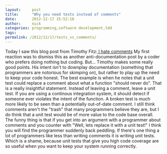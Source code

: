 ```yaml
---
layout:     post
title:      "Why you need tests instead of comments"
date:       2012-12-17 15:52:18
author:     nick
categories: programming,software development,tdd
tags:  
permalink: /2012/12/17/tests_vs_comments/
---
```

Today I saw this blog post from Timothy Fitz:[ I hate comments](http://timothyfitz.com/2012/12/17/I-hate-comments/) My first reaction was to dismiss this as another anti-documentation post by a coder who prefers doing nothing but coding. But... Timothy makes some really good points. His intent isn't to downplay documentation (something that programmers are notorious for skimping on), but rather to play up the need to keep your code honest. The best example is when he notes that a unit test could replace a comment about what a function "should never do". That is a really insightful statement. Instead of leaving a comment, leave a unit test. If you are using a continous integration system, it should detect if someone ever violates the intent of the function. A broken test is much more likely to be seen than a potentially out-of-date comment. I still think comments aren't the "trash" that many programmers believe they are, but I do think that a unit test would be of more value to the code base overall. The funny thing is that if you get into an argument with a programmer about comments and you counter with "Well, lets replace it with a unit test!" I think you will find the programmer suddenly back peddling. If there's one thing a lot of programmers like less than writing comments it is writing unit tests. Which is a shame, because unit tests that give you high code coverage are so useful when you want to keep your system running correctly.
